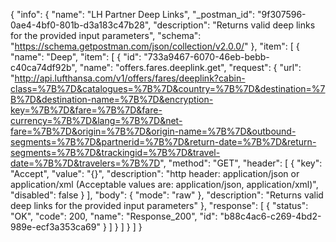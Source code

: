 {
  "info": {
    "name": "LH Partner Deep Links",
    "_postman_id": "9f307596-0ae4-4bf0-801b-d3a183c47b28",
    "description": "Returns valid deep links for the provided input parameters",
    "schema": "https://schema.getpostman.com/json/collection/v2.0.0/"
  },
  "item": [
    {
      "name": "Deep",
      "item": [
        {
          "id": "733a9467-6070-46eb-bebb-c40ca74df92b",
          "name": "offers.fares.deeplink.get",
          "request": {
            "url": "http://api.lufthansa.com/v1/offers/fares/deeplink?cabin-class=%7B%7D&catalogues=%7B%7D&country=%7B%7D&destination=%7B%7D&destination-name=%7B%7D&encryption-key=%7B%7D&fare=%7B%7D&fare-currency=%7B%7D&lang=%7B%7D&net-fare=%7B%7D&origin=%7B%7D&origin-name=%7B%7D&outbound-segments=%7B%7D&partnerid=%7B%7D&return-date=%7B%7D&return-segments=%7B%7D&trackingid=%7B%7D&travel-date=%7B%7D&travelers=%7B%7D",
            "method": "GET",
            "header": [
              {
                "key": "Accept",
                "value": "{}",
                "description": "http header: application/json or application/xml (Acceptable values are: application/json, application/xml)",
                "disabled": false
              }
            ],
            "body": {
              "mode": "raw"
            },
            "description": "Returns valid deep links for the provided input parameters"
          },
          "response": [
            {
              "status": "OK",
              "code": 200,
              "name": "Response_200",
              "id": "b88c4ac6-c269-4bd2-989e-ecf3a353ca69"
            }
          ]
        }
      ]
    }
  ]
}